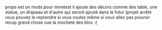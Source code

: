 props est un mods pour minetest il ajoute des décors comme 
des table, une statue, un drapeau et d'autre qui seront ajouté dans le futur
(projet arrêté vous pouvez le reprendre si vous voulez même si vous allez pas pouvoir récup grand chose vue la mocheté des bloc :(
